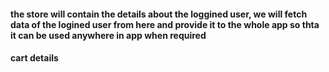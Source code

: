 #### the store will contain the details about the loggined user, we will fetch data of the logined user from here and provide it to the whole app so thta it can be used anywhere in app when required

#### cart details 
